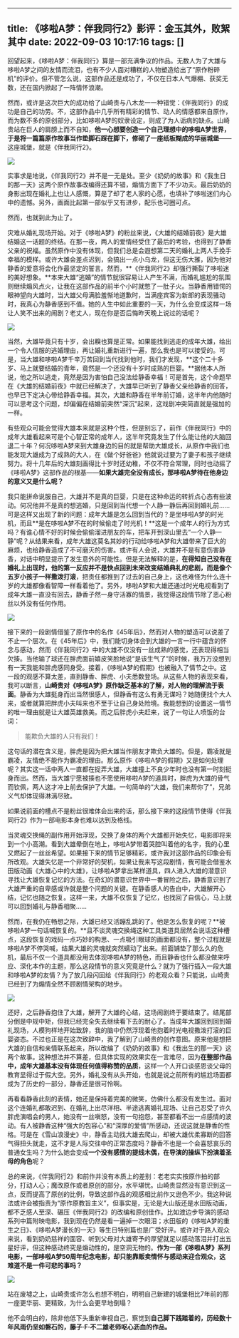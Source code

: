 
---
title: 《哆啦A梦：伴我同行2》影评：金玉其外，败絮其中
date: 2022-09-03 10:17:16
tags: []
---


回望起来，《哆啦A梦：伴我同行》算是一部充满争议的作品。无数人为了大雄与哆啦A梦之间的友情而流泪，也有不少人面对糟糕的人物塑造给出了“原作粉碎机”的评价。但不管怎么说，这部作品还是成功了，不仅在日本人气爆棚、获奖无数，还在国内掀起了一阵情怀浪潮。

然而，或许是这次巨大的成功给了山崎贵与八木龙一一种错觉：《伴我同行》的成功是自己的功劳。不，这部作品中几乎所有精彩的情节、动人的情感都来自原作，而为数不多的原创部分，比如哆啦A梦的奴隶设定，则成了为人诟病的缺点。山崎贵站在巨人的肩膀上而不自知，**他一心想要创造一个自己理想中的哆啦A梦世界，于是将一篇篇原作故事当作垫脚石踩在脚下，修砌了一座纸板糊成的华丽城堡**——这座城堡，就是《伴我同行2》。

![](https://picx.zhimg.com/80/v2-4131678f8facc5e1170855a562b13af3_1440w.jpg?source=c8b7c179)

实事求是地说，《伴我同行2》并不是一无是处。至少《奶奶的故事》和《我生日的那一天》这两个原作故事改编得还算不错，煽情方面下了不少功夫。最后奶奶的身影出现在婚礼上也让人感慨，算是了却了老人家的心愿，也填补了哆啦迷们内心中的遗憾。另外，画面比起第一部似乎又有进步，配乐也可圈可点。

然而，也就到此为止了。

灾难从婚礼现场开始。对于《哆啦A梦》的粉丝来说，《大雄的结婚前夜》是大雄结婚这一话题的终结。在那一夜，两人的爱情经受住了最后的考验，也得到了静香父亲的祝福。虽然原作中没有体现，但我们总是会遐想第二天的婚礼上两人手挽手幸福的模样。或许大雄会差点迟到，会搞出一点小乌龙，但这无伤大雅，因为他对静香的爱意将会化作最坚定的誓言。然而，**《伴我同行2》却强行撕裂了哆啦迷的美好想象。**本来大雄“逃婚”的情节就很容易让人产生不满，而婚礼尴尬的氛围则继续煽风点火，让我在这部作品的前半个小时就憋了一肚子火。当静香用错愕的眼神望向大雄时，当大雄父母满脸羞惭地道歉时，当满座宾客为新郎的表现骚动时，我真心为静香感到不值。她的人生中如此重要的一天，为什么会变成这样一场让人笑不出来的闹剧？老丈人，现在你是否后悔昨天晚上说过的话呢？

![](https://pic1.zhimg.com/80/v2-21d3ddc6e60e945abf6936639cae87b3_1440w.jpg?source=c8b7c179)

当然，大雄毕竟只有十岁，会出糗也算是正常。如果能找到逃走的成年大雄，给出一个令人信服的逃婚理由，再让婚礼重新进行一遍，那么我也是可以接受的。可是，当大雄和哆啦A梦千辛万苦回到当代找到他时，我们才发现，**这个二十多岁、马上就要结婚的青年，竟然是一个还没有十岁时成熟的巨婴。**据他本人所说，他之所以逃走，竟然是因为害怕自己没法给静香幸福！可是首先，这个命题早在《大雄的结婚前夜》中就已经解决了，大雄早已听到了静香父亲给静香的回答，也早已下定决心带给静香幸福。其次，大雄和静香在半年前订婚，这半年内他随时可以思考这个问题，却偏偏在结婚前突然“深沉”起来，这戏剧冲突简直就是强加的一样。

有些观众可能会觉得大雄本来就是这种个性，但是别忘了，前作《伴我同行》中的成年大雄看起来可是个心智正常的成年人，这半年究竟发生了什么能让他的大脑回退二十年？何况哆啦A梦来到大雄身边的目的就是帮助大雄成长，从原作中我们也能发现大雄成为了成熟的大人，在《做个好爸爸》他就说过要为了妻子和孩子继续努力。将十几年后的大雄刻画得比十岁时还幼稚，不仅不符合常理，同时也动摇了《哆啦A梦》这部作品的根基——**如果大雄完全没有成长，那哆啦A梦待在他身边的意义又是什么呢？**

我只能拼命说服自己，大雄并不是真的巨婴，只是在这种命运的转折点心态有些波动。何况他并不是真的想逃婚，只是回到当代想一个人静一静后再回到婚礼前……可是这样又出现了新的问题：成年大雄是怎么回到当代的？是坐哆啦A梦的时光机，而且**是在哆啦A梦不在的时候偷走了时光机！**这是一个成年人的行为方式吗？有谁心情不好的时候会偷偷溜进朋友的车，把车开到深山里去“一个人静一静”呢？从结果来看，成年大雄这莫名其妙的行动给哆啦A梦和大雄带来了巨大的麻烦，也给静香造成了不可磨灭的伤害。或许有人会说，大雄并不是有意伤害静香，对话中明显提示了发生意外的可能性。但是无法解释的是，**在得知自己没有在婚礼上出现时，他的第一反应并不是快点回到未来改变结婚典礼的悲剧，而是像个五岁小孩子一样撒泼打滚**，把责任都推到了过去的自己身上，这也难怪为什么连十岁的大雄都像看智障一样看着他了。另外，哆啦A梦和大雄还通过时光电视看到了成年大雄一直没有回去，静香孑然一身守活寡的情景，我觉得这段情节除了恶心粉丝以外没有任何作用。

![](https://pic4.zhimg.com/80/v2-977a3a65f8af4c1d28245d4fce69020a_1440w.jpg?source=c8b7c179)

接下来的一段剧情借鉴了原作中的名作《45年后》，然而对人物的塑造可以说差了不止一个层次。在《45年后》中，我们能切身体会到大雄的一言一行中蕴含的怀念与感动，然而《伴我同行2》中的大雄不仅没有一丝成熟的感觉，还表现得相当欠揍。当他输了球还在胖虎面前嬉皮笑脸地说“是该生气了”的时候，我万万没想到有一天我能和胖虎感同身受。接着，《哆啦A梦的假期》也被融入了情节之中。这一段的观感不算太差，直到静香、胖虎、小夫悉数登场。从这些人物的表现来看，我可以断言，**山崎贵对《哆啦A梦》原作缺乏基本的了解，对人物的理解流于表面**。静香为大雄挺身而出当然很感人，但静香有这么有勇无谋吗？她随便找个大人来，或者就算把胖虎小夫叫来也不至于让自己身处险境。我能想到的设置这一情节的唯一理由就是让大雄英雄救美。而之后胖虎小夫赶来，说了一句让人喷饭的台词：

>能欺负大雄的人只有我们！

这句话的潜在含义是，胖虎是因为把大雄当作朋友才欺负大雄的。但是，霸凌就是霸凌，友情绝不能作为霸凌的理由。那么原作《哆啦A梦的假期》又是如何处理呢？其实这一话中两人一直都在捉弄大雄，大雄撞上不良少年时也没有第一时刻挺身而出。然而，当大雄宁愿被揍也不愿使用哆啦A梦的道具时，胖虎为大雄的骨气而钦佩，两人这才冲上前去保护了大雄。一句简单的“大雄，我们来帮你了”，兄弟义气却体现得淋漓尽致。

如果说前面的槽点不是粉丝很难体会出来的话，那么接下来的这段情节使得《伴我同行2》作为一部电影本身也难以达到及格线。

当灵魂交换绳的副作用开始浮现，交换了身体的两个大雄都开始失忆，电影即将来到一个小高潮。看到大雄晕倒在地上，哆啦A梦带着哭腔叫着他的名字，我的心里又燃起了一丝丝希望。如果接下来的情节足够精彩，或许我对这部作品的印象会有所改观。大雄失忆是一个非常好的契机，如果让我来写这段剧情，我可能会借鉴水田版动画《大雄心中的大雄》，让哆啦A梦拿出某样道具，四人进入大雄的潜意识寻找让大雄恢复记忆的方法。在奇幻的潜意识世界中一番冒险之后，静香意识到了大雄严重的自卑感或许就是整个问题的关键。在静香感人的告白中，大雄解开心结，记忆也随之恢复。这样一来，大雄不仅恢复了记忆，也找回了自信心，马上就可以回到婚礼与静香相聚……

然而，在我仍在畅想之际，大雄已经又活蹦乱跳的了。他是怎么恢复的呢？**被哆啦A梦一句话喊恢复的。**且不谈灵魂交换绳这种工具类道具居然会说话这种槽点，这段恢复的戏码一点巧妙的构思、一点吸引眼球的画面都没有，整个过程就是哆啦A梦不停哭喊，结果大雄的灵魂就突然蠕动了出来。前面铺垫了那么久的危机，最后不仅一个道具都没用去体现哆啦A梦的特色，而且静香也什么都没做来呼应、深化本作的主题，那么这段情节的意义究竟是什么？就为了强行插入一段大雄和哆啦A梦的友情？为了放几段闪回给《伴我同行》的老观众看？只能说，山崎贵已经到了为煽情全然不顾剧情架构的地步。

![](https://pica.zhimg.com/80/v2-61faef963658be070c2625a7ef6f5641_1440w.jpg?source=c8b7c179)

还好，之后静香抱住了大雄，解开了大雄的心结，这场闹剧终于要结束了。结尾部分倒是中规中矩，但我已经完全失去继续看下去的耐心了。当成年大雄回到回到婚礼现场，人模狗样地开始致辞，我的脑中仍然浮现着他抱着时光电视撒泼打滚的巨婴姿态。不过也正是在这次致辞中，我了解到了山崎贵的创作意图。原来他是想把大雄的自信和亲情联系起来，所以改编了《奶奶的故事》和《我出生的那一天》这两个故事。这种想法并不算差，但具体实现的效果实在一言难尽，因为**在整部作品中，成年大雄基本没有体现任何值得称赞的品质**，这样一个人开口谈感恩谈父母的教育显得过于假大空。另外，婚礼没有从头开始，也就是说之前所有的尴尬场面都成为了历史的一部分，静香还是很可怜啊。

再看看静香此刻的表情，她还是保持着完美的微笑，仿佛什么都没有发生过。面对这个连婚礼都敢迟到、在婚礼上出尽洋相、半途逃离婚礼现场、让自己忍受了许久胖虎演唱会的男人，她没有一丝嗔怒，没有一句抱怨，甚至都看不出一点感情的波动。有人被静香这种“强大的包容心”和“深厚的爱情”所感动，还说这就是静香的性格。可是在《雪山浪漫史》中，静香主动找大雄去爬山，却被大雄优柔寡断的回答气得扭头就走，这不才是人际交往中的正常态度吗？静香不也是一个会喜怒哀乐的普通女生吗？为什么她会变成**一个没有感情的提线木偶，在导演的操纵下扮演着圣母的角色**呢？

总的来说，《伴我同行2》和前作并没有本质上的差别：老老实实按原作拍的部分，打动人心；魔改原作或者原创的部分，水平堪忧。山崎贵显然没有意识到这一点，反而提高了原创的比例，导致这部作品的观感相比前作又逊色不少。我这种说法或许会被指责为“原作原教旨主义”，但事实是，无论是大山版还是水田版动画，都不乏感人至深、碾压《伴我同行2》的改编和原创佳作。比如渡边步导演的感动系列中篇附映电影，我到现在仍然是看一遍掉一次眼泪；水田版的《哆啦A梦的重生之日》、《哆啦A梦漫长的一天》等生日特别篇也是广受好评。或许对于路人观众来说，看到奶奶慈祥的面容、听到父母对大雄寄予的厚望就足以感动落泪并打出五星好评，但这种感动终究是煽动性的，是空洞无物的。**作为一部《哆啦A梦》系列电影，一部哆啦A梦50周年纪念电影，却只能靠贩卖情怀与感动来迎合观众，这难道不是一件可悲的事吗？**

![](https://pic1.zhimg.com/80/v2-ba7c969be7c87f050b59dec25fe699e8_1440w.jpg?source=c8b7c179)

站在废墟之上，山崎贵或许怎么也想不明白，明明自己新建的城堡相比7年前的那一座更华丽、更精致，为什么会更早地倒塌？

他不会明白的，除非他低下头重新审视自己，察觉到**自己脚下践踏着的，历经数十年风雨仍坚如磐石的，藤子·F·不二雄老师呕心沥血的作品。**